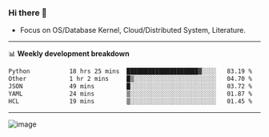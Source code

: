 ### Hi there 👋
<!-- * Daily Meditation via Leetcode/Competitive-Programming. -->
* Focus on OS/Database Kernel, Cloud/Distributed System, Literature.

-------

📊 **Weekly development breakdown**
<!--START_SECTION:waka-->

```txt
Python           18 hrs 25 mins  ████████████████████▓░░░░   83.19 %
Other            1 hr 2 mins     █▒░░░░░░░░░░░░░░░░░░░░░░░   04.70 %
JSON             49 mins         █░░░░░░░░░░░░░░░░░░░░░░░░   03.72 %
YAML             24 mins         ▒░░░░░░░░░░░░░░░░░░░░░░░░   01.87 %
HCL              19 mins         ▒░░░░░░░░░░░░░░░░░░░░░░░░   01.45 %
```

<!--END_SECTION:waka-->

-------

<!-- [![Leetcode Stats](https://leetcard.jacoblin.cool/hzhang413?font=Fira+Mono)](https://leetcode.com/fxrc) -->
![image](./cyberpunk-ghost-in-the-shell.gif)
<!--![image](./gis-archive.png)-->
